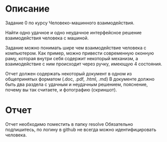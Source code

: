 # Описание
Задание 0 по курсу Человеко-машинного взаимодействия.

Найти одно удачное и одно неудачное интерфейсное решение взаимодействия человека с машиной.

Задание можно понимать шире чем взаимодействие человека с компьютером.
Как пример, можно привести современную оконную раму, которая внутри себя содержит некоторый механизм, 
а взаимодействие с ним происходит через ручку, имеющую 4 состояния.

Отчет должен содержать некоторый документ в одном из общепринятых форматом (.doc, .pdf, .html, .md)
В документе должно быть два раздела с удачным и неудачным решением, пояснение, почему вы так считаете, и фотографию (скриншот).
 
# Отчет
Отчет необходимо поместить в папку resolve
Обязательно подпишитесь, по логину в github не всегда можно идентифицировать человека.

